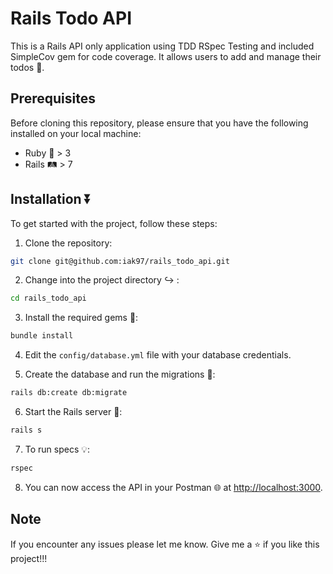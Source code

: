 # Rails Todo API

This is a Rails API only application using TDD RSpec Testing and included SimpleCov gem for code coverage. It allows users to add and manage their todos 📝.

## Prerequisites

Before cloning this repository, please ensure that you have the following installed on your local machine:

- Ruby 💎 > 3
- Rails 🛤️ > 7

## Installation ⏬

To get started with the project, follow these steps:

1. Clone the repository:

```bash
git clone git@github.com:iak97/rails_todo_api.git
```

2. Change into the project directory ↪️ :

```bash
cd rails_todo_api
```

3. Install the required gems 🔮:

```bash
bundle install
```

4. Edit the `config/database.yml` file with your database credentials.

5. Create the database and run the migrations 🏃:

```bash
rails db:create db:migrate
```

6. Start the Rails server 🚀:

```bash
rails s
```

7. To run specs 💡:

```bash
rspec
```

8. You can now access the API in your Postman 🌐 at [http://localhost:3000](http://localhost:3000).

## Note

If you encounter any issues please let me know. Give me a ⭐ if you like this project!!!
